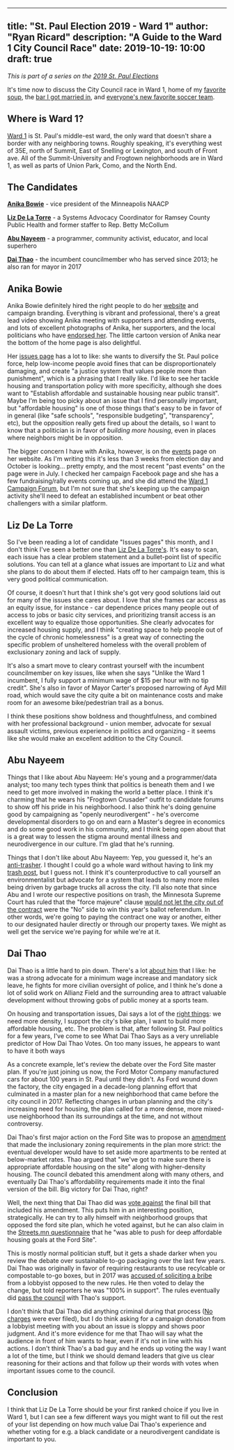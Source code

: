---
title: "St. Paul Election 2019 - Ward 1"
author: "Ryan Ricard"
description: "A Guide to the Ward 1 City Council Race"
date: 2019-10-19: 10:00
draft: true
--

*This is part of a series on the [2019 St. Paul Elections](https://firewally.net/post/st-paul-election-guide-2019)*

It's time now to discuss the City Council race in Ward 1, home of my [favorite soup](https://iphomn.com/), the [bar I got married in](http://sweeneyssaloon.com/), and [everyone's new favorite soccer team](https://www.mnufc.com/stadium). 

## Where is Ward 1?

[Ward 1](https://www.arcgis.com/apps/MapSeries/index.html?appid=52051e36d5054be09480a256803c07c8) is St. Paul's middle-est ward, the only ward that doesn't share a border with any neighboring towns. Roughly speaking, it's everything west of 35E, north of Summit, East of Snelling or Lexington, and south of Front ave. All of the Summit-University and Frogtown neighborhoods are in Ward 1, as well as parts of Union Park, Como, and the North End. 

## The Candidates

[**Anika Bowie**](http://anikabowie.com/) - vice president of the Minneapolis NAACP

[**Liz De La Torre**](http://www.neighborsforliz.com/) - a Systems Advocacy Coordinator for Ramsey County Public Health and former staffer to Rep. Betty McCollum

[**Abu Nayeem**](http://abunayeem.com/) - a programmer, community activist, educator, and local superhero

[**Dai Thao**](http://www.daithao.org/) - the incumbent councilmember who has served since 2013; he also ran for mayor in 2017


## Anika Bowie

Anika Bowie definitely hired the right people to do her [website](https://anikabowie.com/) and campaign branding. Everything is vibrant and professional, there's a great lead video showing Anika meeting with supporters and attending events, and lots of excellent photographs of Anika, her supporters, and the local politicians who have [endorsed her](https://anikabowie.com/endorsements). The little cartoon version of Anika near the bottom of the home page is also delightful. 

Her [issues page](https://anikabowie.com/vision) has a lot to like: she wants to diversify the St. Paul police force, help low-income people avoid fines that can be disproportionately damaging, and create "a justice system that values people more than punishment", which is a phrasing that I really like. I'd like to see her tackle housing and transportation policy with more specificity, although she does want to "Establish affordable and sustainable housing near public transit". Maybe I'm being too picky about an issue that I find personally important, but "affordable housing" is one of those things that's easy to be in favor of in general (like "safe schools", "responsible budgeting", "transparency", etc), but the opposition really gets fired up about the details, so I want to know that a politician is in favor of *building more housing*, even in places where neighbors might be in opposition. 

The bigger concern I have with Anika, however, is on the [events](https://anikabowie.com/events) page on her website. As I'm writing this it's less than 3 weeks from election day and October is looking... pretty empty, and the most recent "past events" on the page were in July. I checked her campaign Facebook page and she has a few fundraising/rally events coming up, and she did attend the [Ward 1 Campaign Forum](https://www.youtube.com/watch?v=Uta0iY-Tiik&t=1743s), but I'm not sure that she's keeping up the campaign activity she'll need to defeat an established incumbent or beat other challengers with a similar platform.  

## Liz De La Torre

So I've been reading a lot of candidate "Issues pages" this month, and I don't think I've seen a better one than [Liz De La Torre's](http://neighborsforliz.com/issues/). It's easy to scan, each issue has a clear problem statement and a bullet-point list of specific solutions. You can tell at a glance what issues are important to Liz and what she plans to do about them if elected. Hats off to her campaign team, this is very good political communication. 

Of course, it doesn't hurt that I think she's got very good solutions laid out for many of the issues she cares about. I love that she frames car access as an equity issue, for instance - car dependence prices many people out of access to jobs or basic city services, and prioritizing transit access is an excellent way to equalize those opportunities. She clearly advocates for increased housing supply, and I think "creating space to help people out of the cycle of chronic homelessness" is a great way of connecting the specific problem of unsheltered homeless with the overall problem of exclusionary zoning and lack of supply. 

It's also a smart move to cleary contrast yourself with the incumbent councilmember on key issues, like when she says "Unlike the Ward 1 incumbent, I fully support a minimum wage of $15 per hour with no tip credit". She's also in favor of Mayor Carter's proposed narrowing of Ayd Mill road, which would save the city quite a bit on maintenance costs and make room for an awesome bike/pedestrian trail as a bonus. 

I think these positions show boldness and thoughtfulness, and combined with her professional background - union member,  advocate for sexual assault victims, previous experience in politics and organizing - it seems like she would make an excellent addition to the City Council. 


## Abu Nayeem

Things that I like about Abu Nayeem: He's young and a programmer/data analyst; too many tech types think that politics is beneath them and I we need to get more involved in making the world a better place. I think it's charming that he wears his "Frogtown Crusader" outfit to candidate forums to show off his pride in his neighborhood. I also think he's doing genuine good by campaigning as "openly neurodivergent" - he's overcome developmental disorders to go on and earn a Master's degree in economics and do some good work in his community, and I think being open about that is a great way to lessen the stigma around mental illness and neurodivergence in our culture. I'm glad that he's running. 

Things that I don't like about Abu Nayeem: Yep, you guessed it, he's an [anti-trasher](https://abunayeem.com/issues/trash/). I thought I could go a whole ward without having to link my [trash post](https://firewally.net/post/the-trash-post/), but I guess not. I think it's counterproductive to call yourself an environmentalist but advocate for a system that leads to many more miles being driven by garbage trucks all across the city. I'll also note that since Abu and I wrote our respective positions on trash, the Minnesota Supreme Court has ruled that the "force majeure" clause [would not let the city out of the contract](https://www.twincities.com/2019/10/16/supreme-court-decision-on-st-paul-trash-lawsuit-in-a-nutshell/) were the "No" side to win this year's ballot referendum. In other words, we're going to paying the contract one way or another, either to our designated hauler directly or through our property taxes. We might as well get the service we're paying for while we're at it.  

## Dai Thao

Dai Thao is a little hard to pin down. There's a lot [about him](http://www.daithao.org/meet_dai) that I like: he was a strong advocate for a minimum wage increase and mandatory sick leave, he fights for more civilian oversight of police, and I think he's done a lot of solid work on Allianz Field and the surrounding area to attract valuable development without throwing gobs of public money at a sports team. 

On housing and transportation issues, Dai says a lot of the [right things](https://streets.mn/2019/10/15/saint-paul-ward-1-candidate-questionnaire-dai-thao/): we need more density, I support the city's bike plan, I want to build more affordable housing, etc. The problem is that, after following St. Paul politics for a few years, I've come to see What Dai Thao Says as a very unreliable predictor of How Dai Thao Votes. On too many issues, he appears to want to have it both ways

As a concrete example, let's review the debate over the Ford Site master plan. If you're just joining us now, the Ford Motor Company manufactured cars for about 100 years in St. Paul until they didn't. As Ford wound down the factory, the city engaged in a decade-long planning effort that culminated in a master plan for a new neighborhood that came before the city council in 2017. Reflecting changes in urban planning and the city's increasing need for housing, the plan called for a more dense, more mixed-use neighborhood than its surroundings at the time, and not without controversy. 

Dai Thao's first major action on the Ford Site was to propose an [amendment](https://finance-commerce.com/2017/09/ford-plan-makes-room-for-low-income-residents/) that made the inclusionary zoning requirements in the plan more strict: the eventual developer would have to set aside more apartments to be rented at below-market rates. Thao argued that "we've got to make sure there is appropriate affordable housing on the site" along with higher-density housing. The council debated this amendment along with many others, and eventually Dai Thao's affordability requirements made it into the final version of the bill. Big victory for Dai Thao, right?

Well, the next thing that Dai Thao did was [vote against](https://www.mprnews.org/story/2017/09/27/st-paul-council-ordinance-for-mixed-use-development-at-ford-plant-side) the final bill that included his amendment. This puts him in an interesting position, strategically. He can try to ally himself with neighborhood groups that opposed the ford site plan, which he voted against, but he can also claim in the [Streets.mn questionnaire](https://streets.mn/2019/10/15/saint-paul-ward-1-candidate-questionnaire-dai-thao/) that he "was able to push for deep affordable housing goals at the Ford Site". 

This is mostly normal politician stuff, but it gets a shade darker when you review the debate over sustainable to-go packaging over the last few years. Dai Thao was originally in favor of requiring restaurants to use recylcable or compostable to-go boxes, but in 2017 was [accused of soliciting a bribe](http://m.startribune.com/st-paul-leaders-changed-course-on-food-packaging-rules-after-hearing-business-concerns/451348823/) from a lobbyist opposed to the new rules. He then voted to delay the change, but told reporters he was "100% in support". The rules eventually did [pass the council](https://www.twincities.com/2019/03/06/st-paul-city-council-approves-limits-on-restaurants-plastic-takeout-containers/) with Thao's support. 

I don't think that Dai Thao did anything criminal during that process ([No charges](https://www.twincities.com/2017/09/12/scott-county-attorney-declines-charges-in-dai-thao-bribery-solicitation-case/) were ever filed), but I do think asking for a campaign donation from a lobbyist meeting with you about an issue is sloppy and shows poor judgment. And it's more evidence for me that Thao will say what the audience in front of him wants to hear, even if it's not in line with his actions. I don't think Thao's a bad guy and he ends up voting the way I want a lot of the time, but I think we should demand leaders that give us clear reasoning for their actions and that follow up their words with votes when important issues come to the council. 

## Conclusion

I think that Liz De La Torre should be your first ranked choice if you live in Ward 1, but I can see a few different ways you might want to fill out the rest of your list depending on how much value Dai Thao's experience and whether voting for e.g. a black candidate or a neurodivergent candidate is important to you. 

